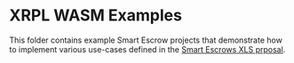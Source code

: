 # XRPL WASM Examples

This folder contains example Smart Escrow projects that demonstrate how to implement various use-cases defined in the
[Smart Escrows XLS prposal](https://github.com/XRPLF/XRPL-Standards/discussions/270).

